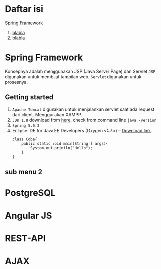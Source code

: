 # Daftar isi
[Spring Framework](https://github.com/Paskaanugrah/belajarJadiPedagang#spring-framework)
1. [blabla](https://github.com/Paskaanugrah/belajarJadiPedagang#xxx)
2. [blabla](https://github.com/Paskaanugrah/belajarJadiPedagang#spring-framework)

# Spring Framework
Konsepnya adalah menggunakan JSP (Java Server Page) dan Servlet.`JSP` digunakan untuk membuat tampilan web. `Servlet` digunakan untuk prosesnya.

## Getting started
1. `Apache Tomcat` digunakan untuk menjalankan servlet saat ada request dari client. Menggunakan XAMPP.
2. `JDK 1.8` download from [here](http://www.oracle.com/technetwork/java/javase/downloads/jdk8-downloads-2133151.html). check from command line `java -version` 
3. `Spring 5.0.3` 
4. Eclipse IDE for Java EE Developers (Oxygen v4.7.x) – [Download link](http://www.eclipse.org/downloads/eclipse-packages/).
	```
	class Coba{
		public static void main(String[] args){
			System.out.println("Hello");
		}
	}
	```
## sub menu 2


# PostgreSQL

# Angular JS

# REST-API

# AJAX
